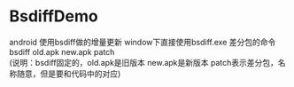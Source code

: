 # BsdiffDemo
android 使用bsdiff做的增量更新
window下直接使用bsdiff.exe 
差分包的命令 bsdiff old.apk new.apk patch  
(说明：bsdiff固定的，old.apk是旧版本 new.apk是新版本  patch表示差分包，名称随意，但是要和代码中的对应)
